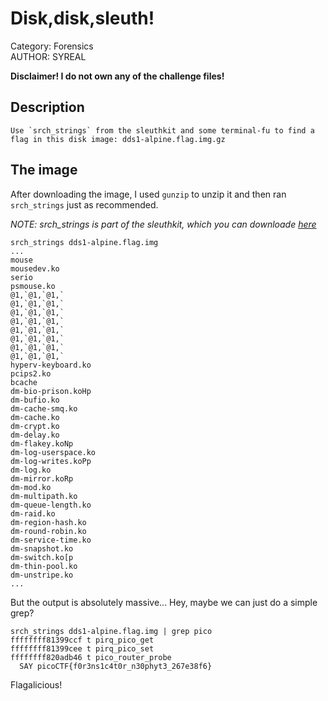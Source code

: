 # Disk,disk,sleuth!

Category: Forensics </br>
AUTHOR: SYREAL

**Disclaimer! I do not own any of the challenge files!**

## Description
```
Use `srch_strings` from the sleuthkit and some terminal-fu to find a flag in this disk image: dds1-alpine.flag.img.gz
```

## The image

After downloading the image, I used `gunzip` to unzip it and then ran `srch_strings` just as recommended. 
</br>

*NOTE: srch_strings is part of the sleuthkit, which you can downloade [here](https://sleuthkit.org/sleuthkit/download.php)*
</br>

```
srch_strings dds1-alpine.flag.img
...
mouse
mousedev.ko
serio
psmouse.ko
@1,`@1,`@1,`
@1,`@1,`@1,`
@1,`@1,`@1,`
@1,`@1,`@1,`
@1,`@1,`@1,`
@1,`@1,`@1,`
@1,`@1,`@1,`
@1,`@1,`@1,`
hyperv-keyboard.ko
pcips2.ko
bcache
dm-bio-prison.koHp
dm-bufio.ko
dm-cache-smq.ko
dm-cache.ko
dm-crypt.ko
dm-delay.ko
dm-flakey.koNp
dm-log-userspace.ko
dm-log-writes.koPp
dm-log.ko
dm-mirror.koRp
dm-mod.ko
dm-multipath.ko
dm-queue-length.ko
dm-raid.ko
dm-region-hash.ko
dm-round-robin.ko
dm-service-time.ko
dm-snapshot.ko
dm-switch.ko[p
dm-thin-pool.ko
dm-unstripe.ko
...
```
But the output is absolutely massive... Hey, maybe we can just do a simple grep?
```
srch_strings dds1-alpine.flag.img | grep pico
ffffffff81399ccf t pirq_pico_get
ffffffff81399cee t pirq_pico_set
ffffffff820adb46 t pico_router_probe
  SAY picoCTF{f0r3ns1c4t0r_n30phyt3_267e38f6}
```
Flagalicious! 